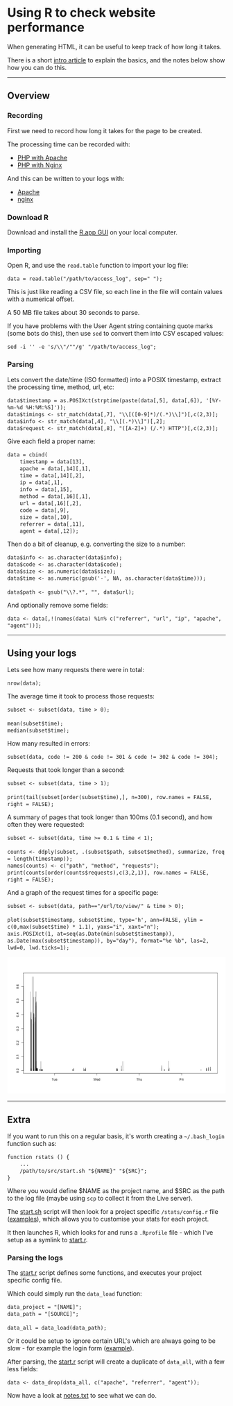 
# Using R to check website performance

When generating HTML, it can be useful to keep track of how long it takes.

There is a short [intro article](docs/intro.md) to explain the basics, and the notes below show how you can do this.

---

## Overview

### Recording

First we need to record how long it takes for the page to be created.

The processing time can be recorded with:

* [PHP with Apache](./docs/time/php-apache.md)
* [PHP with Nginx](./docs/time/php-nginx.md)

And this can be written to your logs with:

* [Apache](./docs/log/apache.md)
* [nginx](./docs/log/nginx.md)

### Download R

Download and install the [R.app GUI](http://cran.us.r-project.org/bin/) on your local computer.

### Importing

Open R, and use the `read.table` function to import your log file:

	data = read.table("/path/to/access_log", sep=" ");

This is just like reading a CSV file, so each line in the file will contain values with a numerical offset.

A 50 MB file takes about 30 seconds to parse.

If you have problems with the User Agent string containing quote marks (some bots do this), then use `sed` to convert them into CSV escaped values:

	sed -i '' -e 's/\\"/""/g' "/path/to/access_log";

### Parsing

Lets convert the date/time (ISO formatted) into a POSIX timestamp, extract the processing time, method, url, etc:

	data$timestamp = as.POSIXct(strptime(paste(data[,5], data[,6]), '[%Y-%m-%d %H:%M:%S]'));
	data$timings <- str_match(data[,7], "\\[([0-9]*)/(.*)\\]")[,c(2,3)];
	data$info <- str_match(data[,4], "\\[(.*)\\]")[,2];
	data$request <- str_match(data[,8], "([A-Z]+) (/.*) HTTP")[,c(2,3)];

Give each field a proper name:

	data = cbind(
		timestamp = data[13],
		apache = data[,14][,1],
		time = data[,14][,2],
		ip = data[,1],
		info = data[,15],
		method = data[,16][,1],
		url = data[,16][,2],
		code = data[,9],
		size = data[,10],
		referrer = data[,11],
		agent = data[,12]);

Then do a bit of cleanup, e.g. converting the size to a number:

	data$info <- as.character(data$info);
	data$code <- as.character(data$code);
	data$size <- as.numeric(data$size);
	data$time <- as.numeric(gsub('-', NA, as.character(data$time)));

	data$path <- gsub("\\?.*", "", data$url);

And optionally remove some fields:

	data <- data[,!(names(data) %in% c("referrer", "url", "ip", "apache", "agent"))];

---

##  Using your logs

Lets see how many requests there were in total:

	nrow(data);

The average time it took to process those requests:

	subset <- subset(data, time > 0);

	mean(subset$time);
	median(subset$time);

How many resulted in errors:

	subset(data, code != 200 & code != 301 & code != 302 & code != 304);

Requests that took longer than a second:

	subset <- subset(data, time > 1);

	print(tail(subset[order(subset$time),], n=300), row.names = FALSE, right = FALSE);

A summary of pages that took longer than 100ms (0.1 second), and how often they were requested:

	subset <- subset(data, time >= 0.1 & time < 1);

	counts <- ddply(subset, .(subset$path, subset$method), summarize, freq = length(timestamp));
	names(counts) <- c("path", "method", "requests");
	print(counts[order(counts$requests),c(3,2,1)], row.names = FALSE, right = FALSE);

And a graph of the request times for a specific page:

	subset <- subset(data, path=="/url/to/view/" & time > 0);

	plot(subset$timestamp, subset$time, type='h', ann=FALSE, ylim = c(0,max(subset$time) * 1.1), yaxs="i", xaxt="n");
	axis.POSIXct(1, at=seq(as.Date(min(subset$timestamp)), as.Date(max(subset$timestamp)), by="day"), format="%e %b", las=2, lwd=0, lwd.ticks=1);

![Example Graph](./docs/images/example-1.png)

---

## Extra

If you want to run this on a regular basis, it's worth creating a `~/.bash_login` function such as:

	function rstats () {
		...
		/path/to/src/start.sh "${NAME}" "${SRC}";
	}

Where you would define $NAME as the project name, and $SRC as the path to the log file (maybe using `scp` to collect it from the Live server).

The [start.sh](./src/start.sh) script will then look for a project specific `/stats/config.r` file ([examples](./config/)), which allows you to customise your stats for each project.

It then launches R, which looks for and runs a `.Rprofile` file - which I've setup as a symlink to [start.r](./src/start.r).

### Parsing the logs

The [start.r](./src/start.r) script defines some functions, and executes your project specific config file.

Which could simply run the `data_load` function:

	data_project = "[NAME]";
	data_path = "[SOURCE]";

	data_all = data_load(data_path);

Or it could be setup to ignore certain URL's which are always going to be slow - for example the login form ([example](./config/example.r)).

After parsing, the [start.r](./src/start.r) script will create a duplicate of `data_all`, with a few less fields:

	data <- data_drop(data_all, c("apache", "referrer", "agent"));

Now have a look at [notes.txt](./notes.txt) to see what we can do.
